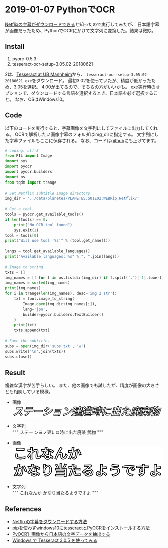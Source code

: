 # 2019-01-07 PythonでOCR

[Netflixの字幕がダウンロードできる](https://ameblo.jp/macgyverisms/entry-12378152858.html)と知ったので実行してみたが、
日本語字幕が画像だったため、PythonでOCRにかけて文字列に変換した。結果は微妙。

## Install
1. pyorc-0.5.3
2. tesseract-ocr-setup-3.05.02-20180621

2は、[Tesseract at UB Mannheim](https://github.com/UB-Mannheim/tesseract/wiki)から、
`tesseract-ocr-setup-3.05.02-20180621.exe`をダウンロード。
最初3.02を使っていたが、精度が低かったため、3.05を選択。
4.00が出てるので、そちらの方がいいかも。
exe実行時のオプションで、ダウンロードする言語を選択するとき、日本語を必ず選択すること。
なお、OSはWindows10。

## Code
以下のコードを実行すると、字幕画像を文字列にしてファイルに出力してくれる。
OCRで解析したい画像字幕のフォルダはimg_dirに指定する。
文字列にした字幕ファイルもここに保存される。
なお、コードは[github]()にも上げてます。

```python
# coding: utf-8
from PIL import Image
import sys
import pyocr
import pyocr.builders
import os
from tqdm import trange

# Set Netflix subtitle image directory.
img_dir = '../data/planetes/PLANETES.S01E02.WEBRip.Netflix/'

# Get a tool.
tools = pyocr.get_available_tools()
if len(tools) == 0:
	print("No OCR tool found")
	sys.exit(1)
tool = tools[0]
print("Will use tool '%s'" % (tool.get_name()))

langs = tool.get_available_languages()
print("Available languages: %s" % ", ".join(langs))

# Image to string.
txts = []
img_names = [f for f in os.listdir(img_dir) if f.split('.')[-1].lower() in ('png')]
img_names = sorted(img_names)
print(img_names)
for i in trange(len(img_names), desc='img 2 str'):
	txt = tool.image_to_string(
		Image.open(img_dir+img_names[i]),
		lang='jpn',
		builder=pyocr.builders.TextBuilder()
	)
	print(txt)
	txts.append(txt)

# Save the subtitle.
subs = open(img_dir+'subs.txt', 'w')
subs.write('\n'.join(txts))
subs.close()
```

## Result

複雑な漢字が苦手らしい。
また、他の画像でも試したが、精度が画像の大きさとも相関している模様。

- 画像  
![pic](ttpi000003.png)

- 文字列  
"""
ステ一 ンヨノ建L ロ時に出た廃某 武物
"""

- 画像  
![pic](ttpi000075.png)

- 文字列  
"""
これなんか
かなり当たるようですよ
"""

## References
- [Netflixの字幕をダウンロードする方法](https://ameblo.jp/macgyverisms/entry-12378152858.html)
- [pipを使わずwindows10にtesseractとPyOCRをインストールする方法](https://haitenaipants.hatenablog.com/entry/2018/06/02/193554)
- [PyOCR】画像から日本語の文字データを抽出する](https://qiita.com/mczkzk/items/393abc70836b9bde2f60)
- [Windows で Tesseract 3.0.5 を使ってみる](https://www.kunihikokaneko.com/dblab/licenseplate/tesseract.html)
